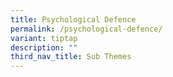 ```yaml
---
title: Psychological Defence
permalink: /psychological-defence/
variant: tiptap
description: ""
third_nav_title: Sub Themes
---
```

